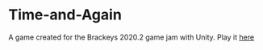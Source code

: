 # Time-and-Again
A game created for the Brackeys 2020.2 game jam with Unity.
Play it [here](https://avonate.itch.io/time-and-again "Time and Again")
